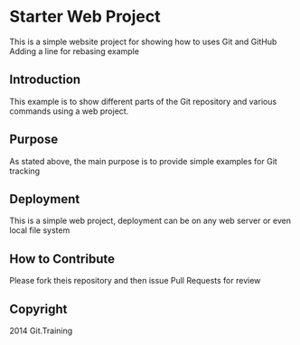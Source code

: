 # Starter Web Project

This is a simple website project for showing how to uses Git and GitHub
Adding a line for rebasing example

## Introduction

This example is to show different parts of the Git repository and various commands using a web project.

## Purpose

As stated above, the main purpose is to provide simple examples for Git tracking

## Deployment

This is a simple web project, deployment can be on any web server or even local file system

## How to Contribute

Please fork theis repository and then issue Pull Requests for review

## Copyright

2014 Git.Training
